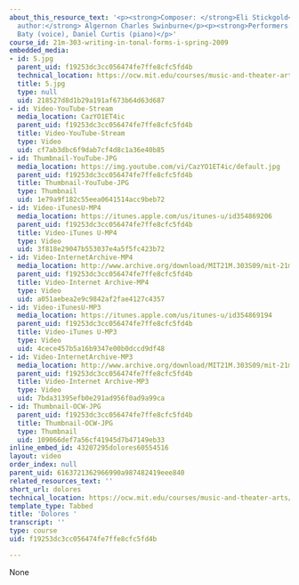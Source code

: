 ```yaml
---
about_this_resource_text: '<p><strong>Composer: </strong>Eli Stickgold</p><p><strong>Text
  author:</strong> Algernon Charles Swinburne</p><p><strong>Performers:</strong> Janna
  Baty (voice), Daniel Curtis (piano)</p>'
course_id: 21m-303-writing-in-tonal-forms-i-spring-2009
embedded_media:
- id: 5.jpg
  parent_uid: f19253dc3cc056474fe7ffe8cfc5fd4b
  technical_location: https://ocw.mit.edu/courses/music-and-theater-arts/21m-303-writing-in-tonal-forms-i-spring-2009/assignments/dolores/5.jpg
  title: 5.jpg
  type: null
  uid: 218527d8d1b29a191af673b64d63d687
- id: Video-YouTube-Stream
  media_location: CazYO1ET4ic
  parent_uid: f19253dc3cc056474fe7ffe8cfc5fd4b
  title: Video-YouTube-Stream
  type: Video
  uid: cf7ab3dbc6f9dab7cf4d8c1a36e40b85
- id: Thumbnail-YouTube-JPG
  media_location: https://img.youtube.com/vi/CazYO1ET4ic/default.jpg
  parent_uid: f19253dc3cc056474fe7ffe8cfc5fd4b
  title: Thumbnail-YouTube-JPG
  type: Thumbnail
  uid: 1e79a9f182c55eea0641514acc9beb72
- id: Video-iTunesU-MP4
  media_location: https://itunes.apple.com/us/itunes-u/id354869206
  parent_uid: f19253dc3cc056474fe7ffe8cfc5fd4b
  title: Video-iTunes U-MP4
  type: Video
  uid: 3f818e29047b553037e4a5f5fc423b72
- id: Video-InternetArchive-MP4
  media_location: http://www.archive.org/download/MIT21M.303S09/mit-21m.303-s09-song3_300k.mp4
  parent_uid: f19253dc3cc056474fe7ffe8cfc5fd4b
  title: Video-Internet Archive-MP4
  type: Video
  uid: a051aebea2e9c9842af2fae4127c4357
- id: Video-iTunesU-MP3
  media_location: https://itunes.apple.com/us/itunes-u/id354869194
  parent_uid: f19253dc3cc056474fe7ffe8cfc5fd4b
  title: Video-iTunes U-MP3
  type: Video
  uid: 4cece457b5a16b9347e00b0dccd9df48
- id: Video-InternetArchive-MP3
  media_location: http://www.archive.org/download/MIT21M.303S09/mit-21m.303-s09-song3.mp3
  parent_uid: f19253dc3cc056474fe7ffe8cfc5fd4b
  title: Video-Internet Archive-MP3
  type: Video
  uid: 7bda31395efb0e291ad956f0ad9a99ca
- id: Thumbnail-OCW-JPG
  parent_uid: f19253dc3cc056474fe7ffe8cfc5fd4b
  title: Thumbnail-OCW-JPG
  type: Thumbnail
  uid: 109066def7a56cf41945d7b47149eb33
inline_embed_id: 43207295dolores60554516
layout: video
order_index: null
parent_uid: 6163721362966990a987482419eee840
related_resources_text: ''
short_url: dolores
technical_location: https://ocw.mit.edu/courses/music-and-theater-arts/21m-303-writing-in-tonal-forms-i-spring-2009/assignments/dolores
template_type: Tabbed
title: 'Dolores '
transcript: ''
type: course
uid: f19253dc3cc056474fe7ffe8cfc5fd4b

---
```

None